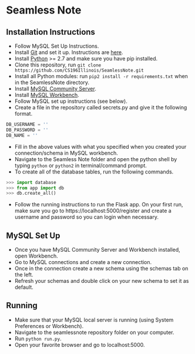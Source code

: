 # Seamless Note

## Installation Instructions
- Follow MySQL Set Up Instructions.
- Install [Git](https://git-scm.com/) and set it up. Instructions are [here](https://help.github.com/articles/set-up-git/).
- Install [Python](https://www.python.org/) >= 2.7 and make sure you have pip installed.
- Clone this repository, run `git clone https://github.com/CS196Illinois/SeamlessNote.git`
- Install all Python modules: run `pip2 install -r requirements.txt` when in the SeamlessNote directory.
- Install [MySQL Community Server](https://dev.mysql.com/downloads/mysql/).
- Install [MySQL Workbench](https://dev.mysql.com/downloads/workbench/).
- Follow MySQL set up instructions (see below).
- Create a file in the repository called secrets.py and give it the following format.
```python
DB_USERNAME = ''
DB_PASSWORD = ''
DB_NAME = ''
```
- Fill in the above values with what you specified when you created your connection/schema in MySQL workbench.
- Navigate to the Seamless Note folder and open the python shell by typing `python` or `python2` in terminal/command prompt.
- To create all of the database tables, run the following commands.
```python
>>> import database
>>> from app import db
>>> db.create_all()
```
- Follow the running instructions to run the Flask app. On your first run, make sure you go to https://localhost:5000/register and create a username and password so you can login when necessary.

## MySQL Set Up
- Once you have MySQL Community Server and Workbench installed, open Workbench.
- Go to MySQL connections and create a new connection.
- Once in the connection create a new schema using the schemas tab on the left.
- Refresh your schemas and double click on your new schema to set it as default.

## Running
- Make sure that your MySQL local server is running (using System Preferences or Workbench).
- Navigate to the seamlessnote repository folder on your computer.
- Run `python run.py`.
- Open your favorite browser and go to localhost:5000.
